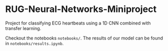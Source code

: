 # RUG-Neural-Networks-Miniproject
Project for classifying ECG heartbeats using a 1D CNN combined with transfer learning. 


Checkout the notebooks `notebooks/`. The results of our model can be found in `notebooks/results.ipynb`.
